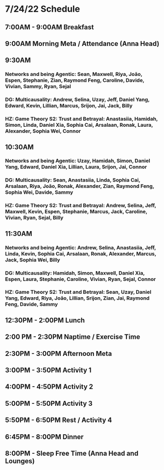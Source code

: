# 7/24/22 Schedule

## 7:00AM - 9:00AM Breakfast
## 9:00AM Morning Meta / Attendance (Anna Head)
## 9:30AM
### Networks and being Agentic: Sean, Maxwell, Riya, João, Espen, Stephanie, Zian, Raymond Feng, Caroline, Davide, Vivian, Sammy, Ryan, Sejal
### DG: Multicausality: Andrew, Selina, Uzay, Jeff, Daniel Yang, Edward, Kevin, Lillian, Marcus, Srijon, Jai, Jack, Billy
### HZ: Game Theory S2: Trust and Betrayal: Anastasiia, Hamidah, Simon, Linda, Daniel Xia, Sophia Cai, Arsalaan, Ronak, Laura, Alexander, Sophia Wei, Connor
## 10:30AM
### Networks and being Agentic: Uzay, Hamidah, Simon, Daniel Yang, Edward, Daniel Xia, Lillian, Laura, Srijon, Jai, Connor
### DG: Multicausality: Sean, Anastasiia, Linda, Sophia Cai, Arsalaan, Riya, João, Ronak, Alexander, Zian, Raymond Feng, Sophia Wei, Davide, Sammy
### HZ: Game Theory S2: Trust and Betrayal: Andrew, Selina, Jeff, Maxwell, Kevin, Espen, Stephanie, Marcus, Jack, Caroline, Vivian, Ryan, Sejal, Billy
## 11:30AM
### Networks and being Agentic: Andrew, Selina, Anastasiia, Jeff, Linda, Kevin, Sophia Cai, Arsalaan, Ronak, Alexander, Marcus, Jack, Sophia Wei, Billy
### DG: Multicausality: Hamidah, Simon, Maxwell, Daniel Xia, Espen, Laura, Stephanie, Caroline, Vivian, Ryan, Sejal, Connor
### HZ: Game Theory S2: Trust and Betrayal: Sean, Uzay, Daniel Yang, Edward, Riya, João, Lillian, Srijon, Zian, Jai, Raymond Feng, Davide, Sammy

## 12:30PM - 2:00PM Lunch
## 2:00 PM - 2:30PM Naptime / Exercise Time
## 2:30PM - 3:00PM Afternoon Meta 
## 3:00PM - 3:50PM Activity 1
## 4:00PM - 4:50PM Activity 2
## 5:00PM - 5:50PM Activity 3
## 5:50PM - 6:50PM Rest / Activity 4
## 6:45PM - 8:00PM Dinner
## 8:00PM - Sleep Free Time (Anna Head and Lounges)



